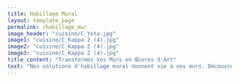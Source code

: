 ```yaml
---
title: Habillage Mural
layout: template_page
permalink: /habillage_mur
image_header: "cuisine/C_Yota.jpg"
image1: "cuisine/C_Kappa 2 (4).jpg"
image2: "cuisine/C_Kappa 2 (4).jpg"
image3: "cuisine/C_Kappa 2 (4).jpg"
title_content: "Transformez Vos Murs en Œuvres d'Art"
text: "Nos solutions d'habillage mural donnent vie à vos murs. Découvrez une variété de textures, couleurs et matériaux pour créer un intérieur qui parle de vous. Laissez-nous vous aider à donner une nouvelle dimension à votre espace avec style et élégance."
---
```




